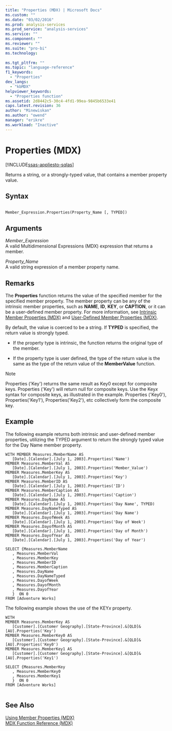 ```yaml
---
title: "Properties (MDX) | Microsoft Docs"
ms.custom: ""
ms.date: "03/02/2016"
ms.prod: analysis-services
ms.prod_service: "analysis-services"
ms.service: ""
ms.component: ""
ms.reviewer: ""
ms.suite: "pro-bi"
ms.technology: 
  
ms.tgt_pltfrm: ""
ms.topic: "language-reference"
f1_keywords: 
  - "Properties"
dev_langs: 
  - "kbMDX"
helpviewer_keywords: 
  - "Properties function"
ms.assetid: 2d8442c5-30c4-4fd1-99ea-9845b6533e41
caps.latest.revision: 36
author: "Minewiskan"
ms.author: "owend"
manager: "erikre"
ms.workload: "Inactive"
---
```

# Properties (MDX)
[!INCLUDE[ssas-appliesto-sqlas](../includes/ssas-appliesto-sqlas.md)]

  Returns a string, or a strongly-typed value, that contains a member property value.  
  
## Syntax  
  
```  
  
Member_Expression.Properties(Property_Name [, TYPED])  
```  
  
## Arguments  
 *Member_Expression*  
 A valid Multidimensional Expressions (MDX) expression that returns a member.  
  
 *Property_Name*  
 A valid string expression of a member property name.  
  
## Remarks  
 The **Properties** function returns the value of the specified member for the specified member property. The member property can be any of the intrinsic member properties, such as **NAME**, **ID**, **KEY**, or **CAPTION**, or it can be a user-defined member property. For more information, see [Intrinsic Member Properties &#40;MDX&#41;](../analysis-services/multidimensional-models/mdx/mdx-member-properties-intrinsic-member-properties.md) and [User-Defined Member Properties &#40;MDX&#41;](../analysis-services/multidimensional-models/mdx/mdx-member-properties-user-defined-member-properties.md).  
  
 By default, the value is coerced to be a string. If **TYPED** is specified, the return value is strongly typed.  
  
-   If the property type is intrinsic, the function returns the original type of the member.  
  
-   If the property type is user defined, the type of the return value is the same as the type of the return value of the **MemberValue** function.  
  
> [!NOTE]  
>  Properties ('Key') returns the same result as Key0 except for composite keys. Properties ('Key') will return null for composite keys. Use the Key*x* syntax for composite keys, as illustrated in the example. Properties ('Key0'), Properties('Key1'), Properties('Key2'), etc collectively form the composite key.  
  
## Example  
 The following example returns both intrinsic and user-defined member properties, utilizing the TYPED argument to return the strongly typed value for the Day Name member property.  
  
```  
WITH MEMBER Measures.MemberName AS   
   [Date].[Calendar].[July 1, 2003].Properties('Name')  
MEMBER Measures.MemberVal AS   
   [Date].[Calendar].[July 1, 2003].Properties('Member_Value')  
MEMBER Measures.MemberKey AS   
   [Date].[Calendar].[July 1, 2003].Properties('Key')  
MEMBER Measures.MemberID AS   
   [Date].[Calendar].[July 1, 2003].Properties('ID')  
MEMBER Measures.MemberCaption AS   
   [Date].[Calendar].[July 1, 2003].Properties('Caption')  
MEMBER Measures.DayName AS   
   [Date].[Calendar].[July 1, 2003].Properties('Day Name', TYPED)  
MEMBER Measures.DayNameTyped AS   
   [Date].[Calendar].[July 1, 2003].Properties('Day Name')  
MEMBER Measures.DayofWeek AS   
   [Date].[Calendar].[July 1, 2003].Properties('Day of Week')  
MEMBER Measures.DayofMonth AS   
   [Date].[Calendar].[July 1, 2003].Properties('Day of Month')  
MEMBER Measures.DayofYear AS   
   [Date].[Calendar].[July 1, 2003].Properties('Day of Year')  
  
SELECT {Measures.MemberName  
   , Measures.MemberVal  
   , Measures.MemberKey  
   , Measures.MemberID  
   , Measures.MemberCaption  
   , Measures.DayName  
   , Measures.DayNameTyped  
   , Measures.DayofWeek  
   , Measures.DayofMonth  
   , Measures.DayofYear  
   }  ON 0  
FROM [Adventure Works]  
```  
  
 The following example shows the use of the KEY*x* property.  
  
```  
WITH   
MEMBER Measures.MemberKey AS   
   [Customer].[Customer Geography].[State-Province].&[QLD]&[AU].Properties('Key')  
MEMBER Measures.MemberKey0 AS   
   [Customer].[Customer Geography].[State-Province].&[QLD]&[AU].Properties('Key0')  
MEMBER Measures.MemberKey1 AS   
   [Customer].[Customer Geography].[State-Province].&[QLD]&[AU].Properties('Key1')  
  
SELECT {Measures.MemberKey  
   , Measures.MemberKey0  
   , Measures.MemberKey1     
   }  ON 0  
FROM [Adventure Works]  
  
```  
  
## See Also  
 [Using Member Properties &#40;MDX&#41;](../analysis-services/multidimensional-models/mdx/mdx-member-properties.md)   
 [MDX Function Reference &#40;MDX&#41;](../mdx/mdx-function-reference-mdx.md)  
  
  
